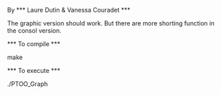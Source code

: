 By *** Laure Dutin & Vanessa Couradet ***

The graphic version should work. But there are more shorting function in the consol version.


*** To compile ***

make

*** To execute ***

./PTOO_Graph